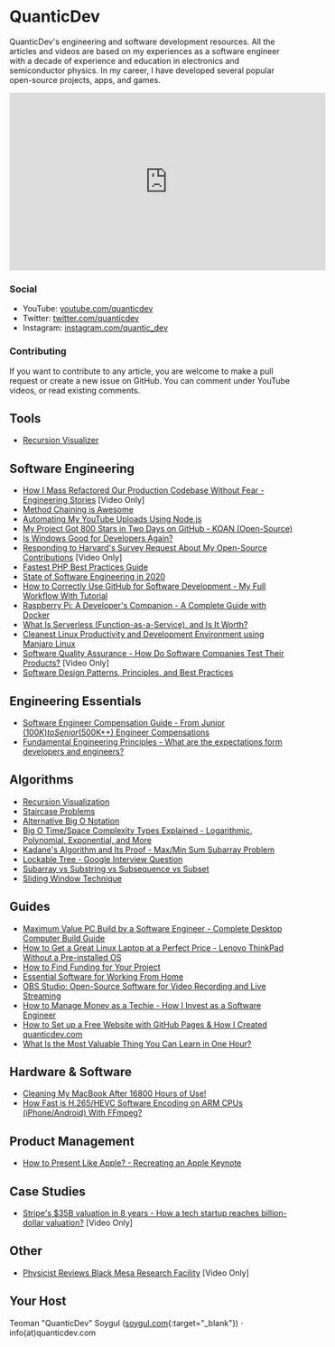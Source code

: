 # QuanticDev
QuanticDev's engineering and software development resources. All the articles and videos are based on my experiences as a software engineer with a decade of experience and education in electronics and semiconductor physics. In my career, I have developed several popular open-source projects, apps, and games.

<p><iframe width="560" height="315" src="https://www.youtube.com/embed/6A8rwX2J2HA" frameborder="0" allow="accelerometer; autoplay; encrypted-media; gyroscope; picture-in-picture" allowfullscreen></iframe></p>

### Social
* YouTube: [youtube.com/quanticdev](https://www.youtube.com/quanticdev)
* Twitter: [twitter.com/quanticdev](https://twitter.com/quanticdev)
* Instagram: [instagram.com/quantic_dev](https://www.instagram.com/quantic_dev)

### Contributing
If you want to contribute to any article, you are welcome to make a pull request or create a new issue on GitHub. You can comment under YouTube videos, or read existing comments.

## Tools
* [Recursion Visualizer](/tools/recursion-visualization)

## Software Engineering
* [How I Mass Refactored Our Production Codebase Without Fear - Engineering Stories](https://www.youtube.com/watch?v=oJEPBRrcyiw) [Video Only]
* [Method Chaining is Awesome](/articles/method-chaining)
* [Automating My YouTube Uploads Using Node.js](/articles/automating-my-youtube-uploads-using-nodejs)
* [My Project Got 800 Stars in Two Days on GitHub - KOAN (Open-Source)](/articles/my-project-got-800-stars-in-two-days-on-github)
* [Is Windows Good for Developers Again?](/articles/is-windows-good-for-developers)
* [Responding to Harvard's Survey Request About My Open-Source Contributions](https://www.youtube.com/watch?v=rtmHrhOeAfI) [Video Only]
* [Fastest PHP Best Practices Guide](/articles/fastest-php-best-practices)
* [State of Software Engineering in 2020](/articles/software-engineering-in-2020)
* [How to Correctly Use GitHub for Software Development - My Full Workflow With Tutorial](/articles/how-to-use-github)
* [Raspberry Pi: A Developer's Companion - A Complete Guide with Docker](/articles/raspberry-pi-guide-for-developers)
* [What Is Serverless (Function-as-a-Service), and Is It Worth?](/articles/serverless)
* [Cleanest Linux Productivity and Development Environment using Manjaro Linux](/articles/manjaro-linux-productivity-machine)
* [Software Quality Assurance - How Do Software Companies Test Their Products?](https://www.youtube.com/watch?v=ztb8HNc2kCU) [Video Only]
* [Software Design Patterns, Principles, and Best Practices](/articles/software-design-patterns)

## Engineering Essentials
* [Software Engineer Compensation Guide - From Junior ($100K) to Senior ($500K++) Engineer Compensations](/articles/software-engineer-compensation-guide)
* [Fundamental Engineering Principles - What are the expectations form developers and engineers?](/articles/engineering-principles)

## Algorithms
* [Recursion Visualization](/algorithms/primitives/recursion-visualization)
* [Staircase Problems](/algorithms/dynamic-programming/staircase-problems)
* [Alternative Big O Notation](/algorithms/primitives/alternative-big-o-notation)
* [Big O Time/Space Complexity Types Explained - Logarithmic, Polynomial, Exponential, and More](/algorithms/primitives/big-o-time-space-complexity-types-explained)
* [Kadane's Algorithm and Its Proof - Max/Min Sum Subarray Problem](/algorithms/dynamic-programming/kadanes-algorithm)
* [Lockable Tree - Google Interview Question](/algorithms/trees/lockable-tree)
* [Subarray vs Substring vs Subsequence vs Subset](/algorithms/primitives/subarray-vs-substring-vs-subsequence-vs-subset)
* [Sliding Window Technique](/algorithms/dynamic-programming/sliding-window)

## Guides
* [Maximum Value PC Build by a Software Engineer - Complete Desktop Computer Build Guide](/articles/max-value-pc-build-guide)
* [How to Get a Great Linux Laptop at a Perfect Price - Lenovo ThinkPad Without a Pre-installed OS](/articles/linux-laptop-at-perfect-price)
* [How to Find Funding for Your Project](/articles/how-to-fund-your-project)
* [Essential Software for Working From Home](/articles/essential-software-for-working-from-home)
* [OBS Studio: Open-Source Software for Video Recording and Live Streaming](/articles/obs-studio)
* [How to Manage Money as a Techie - How I Invest as a Software Engineer](/articles/how-to-manage-money)
* [How to Set up a Free Website with GitHub Pages & How I Created quanticdev.com](/articles/website-with-github-pages)
* [What Is the Most Valuable Thing You Can Learn in One Hour?](/articles/most-valuable-thing-to-learn-in-one-hour)

## Hardware & Software
* [Cleaning My MacBook After 16800 Hours of Use!](/articles/cleaning-macbook-after-16800-hours-of-use)
* [How Fast is H.265/HEVC Software Encoding on ARM CPUs (iPhone/Android) With FFmpeg?](/articles/h265-encoding-on-arm-cpus)

## Product Management
* [How to Present Like Apple? - Recreating an Apple Keynote](/articles/how-to-present-like-apple)

## Case Studies
* [Stripe's $35B valuation in 8 years - How a tech startup reaches billion-dollar valuation?](https://www.youtube.com/watch?v=nlFAbBvu7hA) [Video Only]

## Other
* [Physicist Reviews Black Mesa Research Facility](https://www.youtube.com/watch?v=GLGRkMQdm78) [Video Only]

## Your Host
Teoman "QuanticDev" Soygul ([soygul.com](https://soygul.com){:target="_blank"}) · info(at)quanticdev.com
